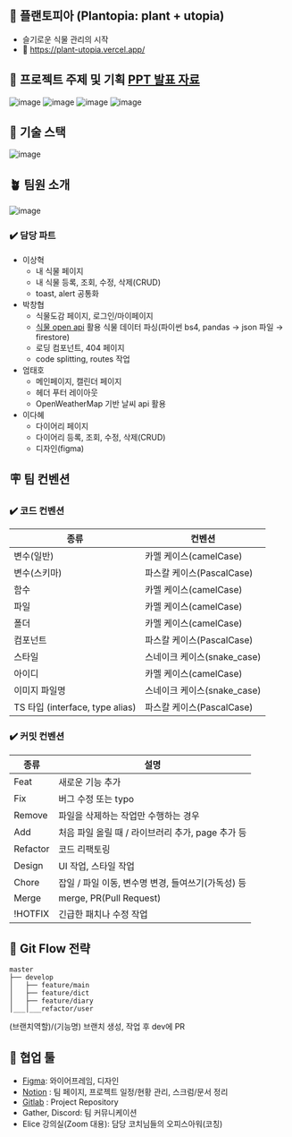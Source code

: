 ## 🌱 플랜토피아 (Plantopia: plant + utopia)

- 슬기로운 식물 관리의 시작
- 🚗 https://plant-utopia.vercel.app/

## 🌵 프로젝트 주제 및 기획 <a href="https://github.com/thwlckd/plantopia-react/files/12520115/7._.pptx">PPT 발표 자료</a>

![image](https://github.com/thwlckd/plantopia-react/assets/101177511/d1f4d634-d524-4740-86f4-2b40ab1f3b70)
![image](https://github.com/thwlckd/plantopia-react/assets/101177511/5a7b07de-70b8-4d9c-9f82-1e89840157dd)
![image](https://github.com/thwlckd/plantopia-react/assets/101177511/bdebcf6a-9ae8-4fd7-b552-97f6bab967e0)
![image](https://github.com/thwlckd/plantopia-react/assets/101177511/7f7a7e70-b8bd-4c40-b252-b8168a5f9049)

## 🌿 기술 스택

![image](https://github.com/thwlckd/plantopia-react/assets/101177511/1f090dd1-ebcb-4ee7-b8d3-ad87824b5e24)

## 🪴 팀원 소개

![image](https://github.com/thwlckd/plantopia-react/assets/101177511/1697303f-6daf-483a-9a87-2a5da886e336)

### ✔️ 담당 파트

- 이상혁
  - 내 식물 페이지
  - 내 식물 등록, 조회, 수정, 삭제(CRUD)
  - toast, alert 공통화
- 박창협
  - 식물도감 페이지, 로그인/마이페이지
  - [식물 open api](https://nongsaro.go.kr/portal/ps/psn/psnj/openApiLst.ps?menuId=PS65428&pageIndex=1&pageSize=&sLclasCode=&sText=%EC%8B%A4%EB%82%B4%EC%A0%95%EC%9B%90%EC%9A%A9+%EC%8B%9D%EB%AC%BC) 활용 식물 데이터 파싱(파이썬 bs4, pandas → json 파일 → firestore)
  - 로딩 컴포넌트, 404 페이지
  - code splitting, routes 작업
- 엄태호
  - 메인페이지, 캘린더 페이지
  - 헤더 푸터 레이아웃
  - OpenWeatherMap 기반 날씨 api 활용
- 이다혜
  - 다이어리 페이지
  - 다이어리 등록, 조회, 수정, 삭제(CRUD)
  - 디자인(figma)

## 🪧 팀 컨벤션

### ✔️ 코드 컨벤션

| 종류                            | 컨벤션                      |
| ------------------------------- | --------------------------- |
| 변수(일반)                      | 카멜 케이스(camelCase)      |
| 변수(스키마)                    | 파스칼 케이스(PascalCase)   |
| 함수                            | 카멜 케이스(camelCase)      |
| 파일                            | 카멜 케이스(camelCase)      |
| 폴더                            | 카멜 케이스(camelCase)      |
| 컴포넌트                        | 파스칼 케이스(PascalCase)   |
| 스타일                          | 스네이크 케이스(snake_case) |
| 아이디                          | 카멜 케이스(camelCase)      |
| 이미지 파일명                   | 스네이크 케이스(snake_case) |
| TS 타입 (interface, type alias) | 파스칼 케이스(PascalCase)   |

### ✔️ 커밋 컨벤션

| 종류     | 설명                                               |
| -------- | -------------------------------------------------- |
| Feat     | 새로운 기능 추가                                   |
| Fix      | 버그 수정 또는 typo                                |
| Remove   | 파일을 삭제하는 작업만 수행하는 경우               |
| Add      | 처음 파일 올릴 때 / 라이브러리 추가, page 추가 등  |
| Refactor | 코드 리팩토링                                      |
| Design   | UI 작업, 스타일 작업                               |
| Chore    | 잡일 / 파일 이동, 변수명 변경, 들여쓰기(가독성) 등 |
| Merge    | merge, PR(Pull Request)                            |
| !HOTFIX  | 긴급한 패치나 수정 작업                            |

## 🎯 Git Flow 전략

```
master
├── develop
│   ├── feature/main
│   ├── feature/dict
│   ├── feature/diary
│___│___refactor/user
```

(브랜치역할)/(기능명) 브랜치 생성, 작업 후 dev에 PR

## 🎨 협업 툴

- [Figma](https://www.figma.com/file/NpxLwqcttC04Tx25FNU0Z2): 와이어프레임, 디자인
- [Notion](https://hyub.notion.site/Plantopia-ede7d2e7f3a042c3b8481fc31abd192f?pvs=4) : 팀 페이지, 프로젝트 일정/현황 관리, 스크럼/문서 정리
- [Gitlab](https://kdt-gitlab.elice.io/sw_track/class_05/web_2_project/team07/front-end) : Project Repository
- Gather, Discord: 팀 커뮤니케이션
- Elice 강의실(Zoom 대용): 담당 코치님들의 오피스아워(코칭)
